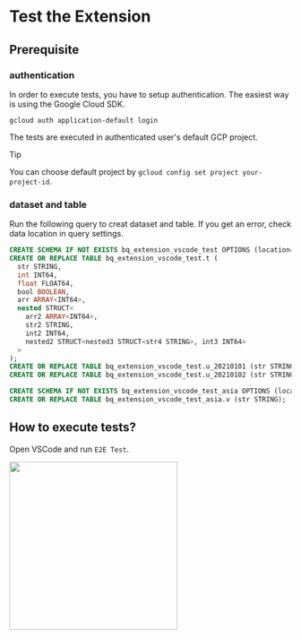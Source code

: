 # Test the Extension

## Prerequisite

### authentication

In order to execute tests, you have to setup authentication.
The easiest way is using the Google Cloud SDK.

```
gcloud auth application-default login
```

The tests are executed in authenticated user's default GCP project.

> [!TIP]
> You can choose default project by `gcloud config set project your-project-id`.

### dataset and table

Run the following query to creat dataset and table.
If you get an error, check data location in query settings.

```sql
CREATE SCHEMA IF NOT EXISTS bq_extension_vscode_test OPTIONS (location='US');
CREATE OR REPLACE TABLE bq_extension_vscode_test.t (
  str STRING,
  int INT64,
  float FLOAT64,
  bool BOOLEAN,
  arr ARRAY<INT64>,
  nested STRUCT<
    arr2 ARRAY<INT64>,
    str2 STRING,
    int2 INT64,
    nested2 STRUCT<nested3 STRUCT<str4 STRING>, int3 INT64>
  >
);
CREATE OR REPLACE TABLE bq_extension_vscode_test.u_20210101 (str STRING);
CREATE OR REPLACE TABLE bq_extension_vscode_test.u_20210102 (str STRING);
```

```sql
CREATE SCHEMA IF NOT EXISTS bq_extension_vscode_test_asia OPTIONS (location='asia-northeast1');
CREATE OR REPLACE TABLE bq_extension_vscode_test_asia.v (str STRING);
```

## How to execute tests?

Open VSCode and run `E2E Test`.

<img src="https://user-images.githubusercontent.com/26474260/134948218-8bbe1a88-5adb-4d72-b1bc-560db3fe7af3.png" width=300px>
